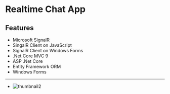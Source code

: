 # Realtime Chat App
## Features
- Microsoft SignalR
- SingalR Client on JavaScript
- SignalR Client on Windows Forms
- .Net Core MVC 9
- ASP .Net Core
- Entity Framework ORM
- Windows Forms
---
- ![thumbnail2](https://github.com/abdullahMorsi/Realtime-Chat-App/assets/62671812/26569d88-1123-4e73-ba9e-f67bee727fb3)

